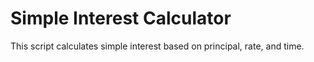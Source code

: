 # Simple Interest Calculator
This script calculates simple interest based on principal, rate, and time.
